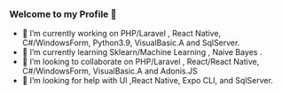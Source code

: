 ### Welcome to my Profile 👋

- 🔭 I’m currently working on PHP/Laravel , React Native, C#/WindowsForm, Python3.9, VisualBasic.A and SqlServer.
- 🌱 I’m currently learning Sklearn/Machine Learning , Naive Bayes .
- 👯 I’m looking to collaborate on PHP/Laravel , React/React Native, C#/WindowsForm, VisualBasic.A and Adonis.JS
- 🤔 I’m looking for help with UI ,React Native, Expo CLI, and SqlServer.
<!--
**williamanjo/williamanjo** is a ✨ _special_ ✨ repository because its `README.md` (this file) appears on your GitHub profile.

Here are some ideas to get you started:

- 💬 Ask me about ...
- 📫 How to reach me: ...
- 😄 Pronouns: ...
- ⚡ Fun fact: ...

-->
